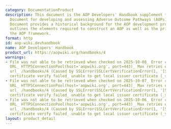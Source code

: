 ```yaml
---
category: DocumentationProduct
description: This document is the AOP Developers' Handbook supplement to the Guidance
  Document for developing and assessing Adverse Outcome Pathways (AOPs). The Guidance
  Document provides a historical background for the AOP development programme, and
  outlines the elements required to construct an AOP as well as the principles of
  the AOP framework.
format: http
id: aop-wiki.devhandbook
name: AOP Developers' Handbook
product_url: https://aopwiki.org/handbooks/4
warnings:
- File was not able to be retrieved when checked on 2025-10-08_ Error connecting to
  URL_ HTTPSConnectionPool(host='aopwiki.org', port=443)_ Max retries exceeded with
  url_ /handbooks/4 (Caused by SSLError(SSLCertVerificationError(1, '[SSL_ CERTIFICATE_VERIFY_FAILED]
  certificate verify failed_ unable to get local issuer certificate (_ssl.c_1000)')))
- File was not able to be retrieved when checked on 2025-10-07_ Error connecting to
  URL_ HTTPSConnectionPool(host='aopwiki.org', port=443)_ Max retries exceeded with
  url_ /handbooks/4 (Caused by SSLError(SSLCertVerificationError(1, '[SSL_ CERTIFICATE_VERIFY_FAILED]
  certificate verify failed_ unable to get local issuer certificate (_ssl.c_1017)')))
- File was not able to be retrieved when checked on 2025-10-06_ Error connecting to
  URL_ HTTPSConnectionPool(host='aopwiki.org', port=443)_ Max retries exceeded with
  url_ /handbooks/4 (Caused by SSLError(SSLCertVerificationError(1, '[SSL_ CERTIFICATE_VERIFY_FAILED]
  certificate verify failed_ unable to get local issuer certificate (_ssl.c_1000)')))
layout: product_detail
---
```


